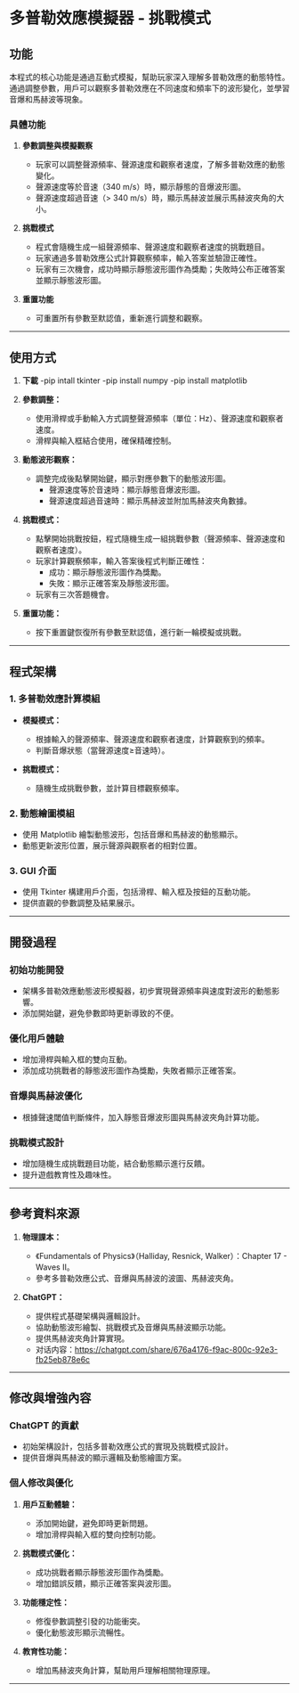 # 多普勒效應模擬器 - 挑戰模式

## 功能
本程式的核心功能是通過互動式模擬，幫助玩家深入理解多普勒效應的動態特性。通過調整參數，用戶可以觀察多普勒效應在不同速度和頻率下的波形變化，並學習音爆和馬赫波等現象。

### 具體功能
1. **參數調整與模擬觀察**
   - 玩家可以調整聲源頻率、聲源速度和觀察者速度，了解多普勒效應的動態變化。
   - 聲源速度等於音速（340 m/s）時，顯示靜態的音爆波形圖。
   - 聲源速度超過音速（> 340 m/s）時，顯示馬赫波並展示馬赫波夾角的大小。

2. **挑戰模式**
   - 程式會隨機生成一組聲源頻率、聲源速度和觀察者速度的挑戰題目。
   - 玩家通過多普勒效應公式計算觀察頻率，輸入答案並驗證正確性。
   - 玩家有三次機會，成功時顯示靜態波形圖作為獎勵；失敗時公布正確答案並顯示靜態波形圖。

3. **重置功能**
   - 可重置所有參數至默認值，重新進行調整和觀察。

---

## 使用方式
1. **下載**
   -pip intall tkinter
   -pip install numpy
   -pip install matplotlib
   
2. **參數調整：**
   - 使用滑桿或手動輸入方式調整聲源頻率（單位：Hz）、聲源速度和觀察者速度。
   - 滑桿與輸入框結合使用，確保精確控制。

3. **動態波形觀察：**
   - 調整完成後點擊開始鍵，顯示對應參數下的動態波形圖。
     - 聲源速度等於音速時：顯示靜態音爆波形圖。
     - 聲源速度超過音速時：顯示馬赫波並附加馬赫波夾角數據。

4. **挑戰模式：**
   - 點擊開始挑戰按鈕，程式隨機生成一組挑戰參數（聲源頻率、聲源速度和觀察者速度）。
   - 玩家計算觀察頻率，輸入答案後程式判斷正確性：
     - 成功：顯示靜態波形圖作為獎勵。
     - 失敗：顯示正確答案及靜態波形圖。
   - 玩家有三次答題機會。

4. **重置功能：**
   - 按下重置鍵恢復所有參數至默認值，進行新一輪模擬或挑戰。

---

## 程式架構

### 1. 多普勒效應計算模組
- **模擬模式：**
  - 根據輸入的聲源頻率、聲源速度和觀察者速度，計算觀察到的頻率。
  - 判斷音爆狀態（當聲源速度≥音速時）。

- **挑戰模式：**
  - 隨機生成挑戰參數，並計算目標觀察頻率。

### 2. 動態繪圖模組
- 使用 Matplotlib 繪製動態波形，包括音爆和馬赫波的動態顯示。
- 動態更新波形位置，展示聲源與觀察者的相對位置。

### 3. GUI 介面
- 使用 Tkinter 構建用戶介面，包括滑桿、輸入框及按鈕的互動功能。
- 提供直觀的參數調整及結果展示。

---

## 開發過程

### 初始功能開發
- 架構多普勒效應動態波形模擬器，初步實現聲源頻率與速度對波形的動態影響。
- 添加開始鍵，避免參數即時更新導致的不便。

### 優化用戶體驗
- 增加滑桿與輸入框的雙向互動。
- 添加成功挑戰者的靜態波形圖作為獎勵，失敗者顯示正確答案。

### 音爆與馬赫波優化
- 根據聲速閾值判斷條件，加入靜態音爆波形圖與馬赫波夾角計算功能。

### 挑戰模式設計
- 增加隨機生成挑戰題目功能，結合動態顯示進行反饋。
- 提升遊戲教育性及趣味性。

---

## 參考資料來源
1. **物理課本：**
   - 《Fundamentals of Physics》（Halliday, Resnick, Walker）：Chapter 17 - Waves II。
   - 參考多普勒效應公式、音爆與馬赫波的波圖、馬赫波夾角。

2. **ChatGPT：**
   - 提供程式基礎架構與邏輯設計。
   - 協助動態波形繪製、挑戰模式及音爆與馬赫波顯示功能。
   - 提供馬赫波夾角計算實現。
   - 对话内容：https://chatgpt.com/share/676a4176-f9ac-800c-92e3-fb25eb878e6c



---

## 修改與增強內容

### ChatGPT 的貢獻
- 初始架構設計，包括多普勒效應公式的實現及挑戰模式設計。
- 提供音爆與馬赫波的顯示邏輯及動態繪圖方案。

### 個人修改與優化
1. **用戶互動體驗：**
   - 添加開始鍵，避免即時更新問題。
   - 增加滑桿與輸入框的雙向控制功能。

2. **挑戰模式優化：**
   - 成功挑戰者顯示靜態波形圖作為獎勵。
   - 增加錯誤反饋，顯示正確答案與波形圖。

3. **功能穩定性：**
   - 修復參數調整引發的功能衝突。
   - 優化動態波形顯示流暢性。

4. **教育性功能：**
   - 增加馬赫波夾角計算，幫助用戶理解相關物理原理。

---
